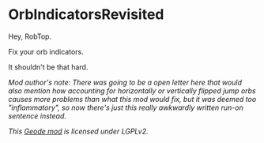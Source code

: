 # OrbIndicatorsRevisited
Hey, RobTop.

Fix your orb indicators.

It shouldn't be that hard.

*Mod author's note: There was going to be a open letter here that would also mention how accounting for horizontally or vertically flipped jump orbs causes more problems than what this mod would fix, but it was deemed too "inflammatory", so now there's just this really awkwardly written run-on sentence instead.*

*This [Geode mod](https://geode-sdk.org) is licensed under LGPLv2.*